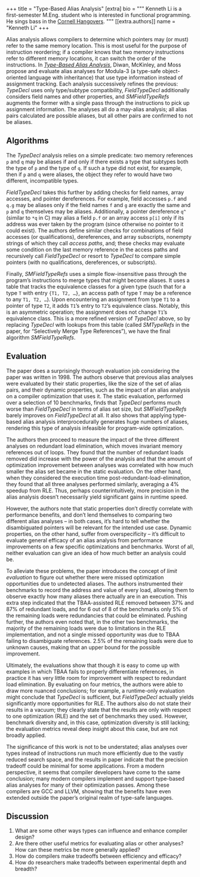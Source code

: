+++
title = "Type-Based Alias Analysis"
[extra]
bio = """
  Kenneth Li is a first-semester M.Eng. student who is interested in functional
  programming. He sings bass in the 
  [Cornell Hangovers](http://www.hangovers.com/).
"""
[[extra.authors]]
name = "Kenneth Li"
+++

Alias analysis allows compilers to determine which pointers may (or must) 
refer to the same memory location. This is most useful for the purpose of 
instruction reordering; if a compiler knows that two memory instructions 
refer to different memory locations, it can switch the order of the 
instructions. In [_Type-Based Alias 
Analysis_](https://dl.acm.org/doi/10.1145/277650.277670), Diwan, McKinley, 
and Moss propose and evaluate alias analyses for Modula-3 (a type-safe 
object-oriented language with inheritance) that use type information instead 
of assignment tracking. Each analysis successively refines the previous: 
_TypeDecl_ uses only type/subtype compatibility, _FieldTypeDecl_ additionally 
considers field names and other properties, and _SMFieldTypeRefs_ augments 
the former with a single pass through the instructions to pick up assignment 
information. The analyses all do a may-alias analysis; all alias pairs 
calculated are possible aliases, but all other pairs are confirmed to not be 
aliases. 

## Algorithms
The _TypeDecl_ analysis relies on a simple predicate: two memory references 
`p` and `q` may be aliases if and only if there exists a type that subtypes 
both the type of `p` and the type of `q`. If such a type did not exist, for 
example, then if `p` and `q` were aliases, the object they refer to would 
have two different, incompatible types. 

_FieldTypeDecl_ takes this further by 
adding checks for field names, array accesses, and pointer dereferences. For 
example, field accesses `p.f` and `q.g` may be aliases only if the field 
names `f` and `g` are exactly the same and `p` and `q` themselves may be 
aliases. Additionally, a pointer dereference `q^` (similar to `*q` in C) may 
alias a field `p.f` or an array access `p[i]` only if its address was ever 
taken by the program (since otherwise no pointer to it could exist). The 
authors define similar checks for combinations of field accesses (or 
qualifications), dereferences, and array subscripts, nonempty strings of 
which they call _access paths_, and; these checks may evaluate some condition 
on the last memory reference in the access paths and recursively call 
_FieldTypeDecl_ or resort to _TypeDecl_ to compare simple pointers (with no 
qualifications, dereferences, or subscripts). 

Finally, _SMFieldTypeRefs_ uses a simple flow-insensitive pass through the 
program’s instructions to merge types that might become aliases. It uses a 
table that tracks the equivalence classes for a given type (such that for a 
type `T` with entry `{T1, T2, …}`, an access path of type `T` may be a 
reference to any `T1, T2, …`). Upon encountering an assignment from type `T1` 
to a pointer of type `T2`, it adds `T1`’s entry to `T2`’s equivalence class. 
Notably, this is an asymmetric operation; the assignment does not change 
`T1`’s equivalence class. This is a more refined version of _TypeDecl_ above, 
so by replacing _TypeDecl_ with lookups from this table (called _SMTypeRefs_ 
in the paper, for “Selectively Merge Type References”), we have the final 
algorithm _SMFieldTypeRefs_. 

## Evaluation
The paper does a surprisingly thorough evaluation job considering the paper 
was written in 1998. The authors observe that previous alias analyses were 
evaluated by their static properties, like the size of the set of alias pairs, 
and their dynamic properties, such as the impact of an alias analysis on a 
compiler optimization that uses it. The static evaluation, performed over a 
selection of 10 benchmarks, finds that _TypeDecl_ performs much worse than 
_FieldTypeDecl_ in terms of alias set size, but _SMFieldTypeRefs_ barely 
improves on _FieldTypeDecl_ at all. It also shows that applying type-based 
alias analysis interprocedurally generates huge numbers of aliases, rendering 
this type of analysis infeasible for program-wide optimization. 

The authors then proceed to measure the impact of the three different analyses 
on redundant load elimination, which moves invariant memory references out of 
loops. They found that the number of redundant loads removed did increase with 
the power of the analysis and that the amount of optimization improvement 
between analyses was correlated with how much smaller the alias set became in 
the static evaluation. On the other hand, when they considered the execution 
time post-redundant-load-elimination, they found that all three analyses 
performed similarly, averaging a 4% speedup from RLE. Thus, perhaps 
counterintuitively, more precision in the alias analysis doesn’t necessarily 
yield significant gains in runtime speed.

However, the authors note that static properties don’t directly correlate with 
performance benefits, and don’t lend themselves to comparing two different 
alias analyses – in both cases, it’s hard to tell whether the disambiguated 
pointers will be relevant for the intended use case. Dynamic properties, on the 
other hand, suffer from overspecificity – it’s difficult to evaluate general 
efficacy of an alias analysis from performance improvements on a few specific 
optimizations and benchmarks. Worst of all, neither evaluation can give an idea 
of how much better an analysis could be.

To alleviate these problems, the paper introduces the concept of _limit 
evaluation_ to figure out whether there were missed optimization opportunities 
due to undetected aliases. The authors instrumented their benchmarks to record 
the address and value of every load, allowing them to observe exactly how many 
aliases there actually are in an execution. This extra step indicated that the 
TBAA-assisted RLE removed between 37% and 87% of redundant loads, and for 6 out 
of 8 of the benchmarks only 5% of the remaining loads were redundancies that 
could be eliminated. Pushing further, the authors even noted that, in the other 
two benchmarks, the majority of the remaining loads were due to limitations in 
the RLE implementation, and not a single missed opportunity was due to TBAA 
failing to disambiguate references. 2.5% of the remaining loads were due to 
unknown causes, making that an upper bound for the possible improvement.

Ultimately, the evaluations show that though it is easy to come up with 
examples in which TBAA fails to properly differentiate references, in practice 
it has very little room for improvement with respect to redundant load 
elimination. By evaluating on four metrics, the authors were able to draw more 
nuanced conclusions; for example, a runtime-only evaluation might conclude that 
_TypeDecl_ is sufficient, but _FieldTypeDecl_ actually yields significantly 
more opportunities for RLE. The authors also do not state their results in a 
vacuum; they clearly state that the results are only with respect to one 
optimization (RLE) and the set of benchmarks they used. However, benchmark 
diversity and, in this case, optimization diversity is still lacking; the 
evaluation metrics reveal deep insight about this case, but are not broadly 
applied.

The significance of this work is not to be understated; alias analyses over 
types instead of instructions run much more efficiently due to the vastly 
reduced search space, and the results in paper indicate that the precision 
tradeoff could be minimal for some applications. From a modern perspective, 
it seems that compiler developers have come to the same conclusion; many 
modern compilers implement and support type-based alias analyses for many of 
their optimization passes. Among these compilers are GCC and LLVM, showing that 
the benefits have even extended outside the paper’s original realm of type-safe 
languages. 

## Discussion
1. What are some other ways types can influence and enhance compiler design?
2. Are there other useful metrics for evaluating alias or other analyses? 
How can these metrics be more generally applied?
3. How do compilers make tradeoffs between efficiency and efficacy?
4. How do researchers make tradeoffs between experimental depth and breadth?